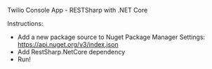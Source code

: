Twilio Console App - RESTSharp with .NET Core

Instructions:

* Add a new package source to Nuget Package Manager Settings: https://api.nuget.org/v3/index.json
* Add RestSharp.NetCore dependency
* Run! 